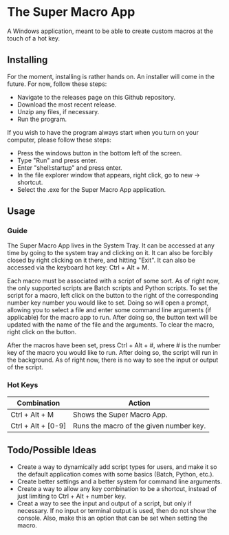 # The Super Macro App
A Windows application, meant to be able to create custom macros at the touch of a hot key.

## Installing
For the moment, installing is rather hands on. An installer will come in the future. For now, follow these steps:

* Navigate to the releases page on this Github repository.
* Download the most recent release.
* Unzip any files, if necessary.
* Run the program.

If you wish to have the program always start when you turn on your computer, please follow these steps:
* Press the windows button in the bottom left of the screen.
* Type "Run" and press enter.
* Enter "shell:startup" and press enter.
* In the file explorer window that appears, right click, go to new -> shortcut.
* Select the .exe for the Super Macro App application.

## Usage

### Guide
The Super Macro App lives in the System Tray. It can be accessed at any time by going to the system tray and clicking on it. It can also be forcibly closed by right clicking on it there, and hitting "Exit". It can also be accessed via the keyboard hot key: Ctrl + Alt + M.

Each macro must be associated with a script of some sort. As of right now, the only supported scripts are Batch scripts and Python scripts. To set the script for a macro, left click on the button to the right of the corresponding number key number you would like to set. Doing so will open a prompt, allowing you to select a file and enter some command line arguments (if applicable) for the macro app to run. After doing so, the button text will be updated with the name of the file and the arguments. To clear the macro, right click on the button.

After the macros have been set, press Ctrl + Alt + #, where # is the number key of the macro you would like to run. After doing so, the script will run in the background. As of right now, there is no way to see the input or output of the script.

### Hot Keys
| Combination | Action |
| --- | --- |
| Ctrl + Alt + M | Shows the Super Macro App. |
| Ctrl + Alt + [0-9] | Runs the macro of the given number key. |

## Todo/Possible Ideas

* Create a way to dynamically add script types for users, and make it so the default application comes with some basics (Batch, Python, etc.).
* Create better settings and a better system for command line arguments.
* Create a way to allow any key combination to be a shortcut, instead of just limiting to Ctrl + Alt + number key.
* Creat a way to see the input and output of a script, but only if necessary. If no input or terminal output is used, then do not show the console. Also, make this an option that can be set when setting the macro.